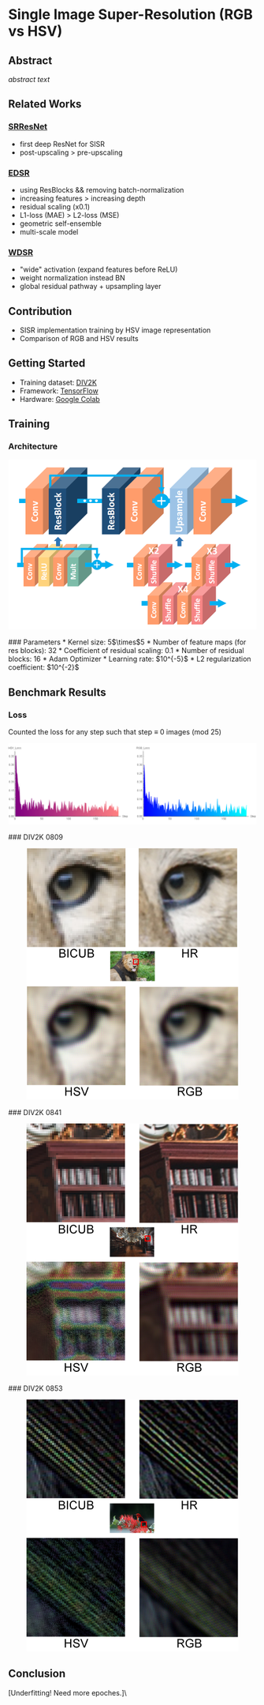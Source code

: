 # Single Image Super-Resolution (RGB vs HSV)

## Abstract
*abstract text*

## Related Works
### [SRResNet](https://arxiv.org/abs/1609.04802)
* first deep ResNet for SISR
* post-upscaling > pre-upscaling

### [EDSR](https://arxiv.org/abs/1707.02921)
* using ResBlocks && removing batch-normalization
* increasing features > increasing depth
* residual scaling (x0.1)
* L1-loss (MAE) > L2-loss (MSE)
* geometric self-ensemble
* multi-scale model

### [WDSR](https://arxiv.org/abs/1808.08718)
* "wide" activation (expand features before ReLU)
* weight normalization instead BN
* global residual pathway + upsampling layer

## Contribution
* SISR implementation training by HSV image representation
* Comparison of RGB and HSV results

## Getting Started
* Training dataset: [DIV2K](https://data.vision.ee.ethz.ch/cvl/DIV2K/)
* Framework: [TensorFlow](https://www.tensorflow.org/)
* Hardware: [Google Colab](https://colab.research.google.com)

## Training
### Architecture
<p align="center">
  <img src="https://raw.githubusercontent.com/mkhlmnkn/SuperRes-RGB-vs-HSV/master/images/for%20readme/edsr%20arch%20.png" alt="EDSR"/>
</p>
### Parameters
* Kernel size: 5$\times$5
* Number of feature maps (for res blocks): 32
* Сoefficient of residual scaling: 0.1
* Number of residual blocks: 16
* Adam Optimizer
* Learning rate: $10^{-5}$
* L2 regularization сoefficient: $10^{-2}$

## Benchmark Results
### Loss
Counted the loss for any step such that step $\equiv$ 0 images (mod 25)
<p align="center">
  <img src="https://raw.githubusercontent.com/mkhlmnkn/SuperRes-RGB-vs-HSV/master/images/for%20readme/loss.png" alt="Loss"/>
</p>
### DIV2K 0809
<p align="center">
  <img src="https://raw.githubusercontent.com/mkhlmnkn/SuperRes-RGB-vs-HSV/master/images/for%20readme/0809.png" alt="0809"/>
</p>
### DIV2K 0841
<p align="center">
  <img src="https://raw.githubusercontent.com/mkhlmnkn/SuperRes-RGB-vs-HSV/master/images/for%20readme/0841.png" alt="0841"/>
</p>
### DIV2K 0853
<p align="center">
  <img src="https://raw.githubusercontent.com/mkhlmnkn/SuperRes-RGB-vs-HSV/master/images/for%20readme/0853.png" alt="0853"/>
</p>

## Conclusion
[Underfitting! Need more epoches.]\
